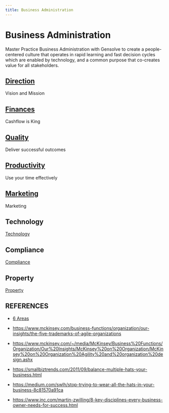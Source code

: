 ```yaml
---
title: Business Administration
---
```


# Business Administration

Master Practice Business Administration with Gensolve to create a people-centered culture that operates in rapid learning and fast decision cycles which are enabled by technology, and a common purpose that co-creates value for all stakeholders.

## [Direction](./direction)

Vision and Mission

## [Finances](./finances/)

Cashflow is King

## [Quality](./quality)

Deliver successful outcomes

## [Productivity](./productivity)

Use your time effectively

## [Marketing](./marketing)

Marketing

## Technology

[Technology](./technology)

## Compliance

[Compliance](./compliance)

## Property

[Property](./property)

## REFERENCES

- [6 Areas](https://www.bdc.ca/en/articles-tools/start-buy-business/start-business/pages/6-areas-business-management.aspx)
- https://www.mckinsey.com/business-functions/organization/our-insights/the-five-trademarks-of-agile-organizations
- https://www.mckinsey.com/~/media/McKinsey/Business%20Functions/Organization/Our%20Insights/McKinsey%20on%20Organization/McKinsey%20on%20Organization%20Agility%20and%20organization%20design.ashx

- https://smallbiztrends.com/2011/09/balance-multiple-hats-your-business.html
- https://medium.com/swlh/stop-trying-to-wear-all-the-hats-in-your-business-8c81570a91ca
- https://www.inc.com/martin-zwilling/8-key-disciplines-every-business-owner-needs-for-success.html
